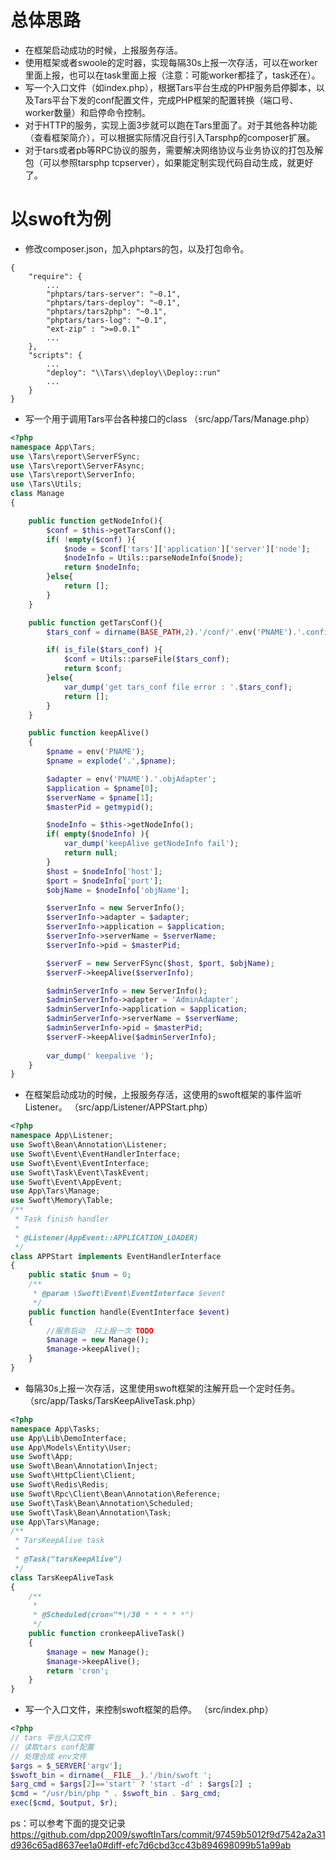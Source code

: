 
# 总体思路
* 在框架启动成功的时候，上报服务存活。
* 使用框架或者swoole的定时器，实现每隔30s上报一次存活，可以在worker里面上报，也可以在task里面上报（注意：可能worker都挂了，task还在）。
* 写一个入口文件（如index.php），根据Tars平台生成的PHP服务启停脚本，以及Tars平台下发的conf配置文件，完成PHP框架的配置转换（端口号、worker数量）和启停命令控制。
* 对于HTTP的服务，实现上面3步就可以跑在Tars里面了。对于其他各种功能（查看框架简介），可以根据实际情况自行引入Tarsphp的composer扩展。
* 对于tars或者pb等RPC协议的服务，需要解决网络协议与业务协议的打包及解包（可以参照tarsphp tcpserver），如果能定制实现代码自动生成，就更好了。

# 以swoft为例


* 修改composer.json，加入phptars的包，以及打包命令。

```
{
    "require": {
        ...
        "phptars/tars-server": "~0.1",
        "phptars/tars-deploy": "~0.1",
        "phptars/tars2php": "~0.1",
        "phptars/tars-log": "~0.1",
        "ext-zip" : ">=0.0.1"
        ...
    },
    "scripts": {
        ...
        "deploy": "\\Tars\\deploy\\Deploy::run"
        ...
    }
}
```

* 写一个用于调用Tars平台各种接口的class （src/app/Tars/Manage.php）

```php
<?php
namespace App\Tars;
use \Tars\report\ServerFSync;
use \Tars\report\ServerFAsync;
use \Tars\report\ServerInfo;
use \Tars\Utils;
class Manage
{

    public function getNodeInfo(){
        $conf = $this->getTarsConf();
        if( !empty($conf) ){
            $node = $conf['tars']['application']['server']['node'];
            $nodeInfo = Utils::parseNodeInfo($node);
            return $nodeInfo;
        }else{
            return [];
        }
    }

    public function getTarsConf(){
        $tars_conf = dirname(BASE_PATH,2).'/conf/'.env('PNAME').'.config.conf';

        if( is_file($tars_conf) ){
            $conf = Utils::parseFile($tars_conf);
            return $conf;
        }else{
            var_dump('get tars_conf file error : '.$tars_conf);
            return [];
        }
    }

    public function keepAlive()
    {
        $pname = env('PNAME');
        $pname = explode('.',$pname);

        $adapter = env('PNAME').'.objAdapter';
        $application = $pname[0];
        $serverName = $pname[1];
        $masterPid = getmypid();

        $nodeInfo = $this->getNodeInfo();
        if( empty($nodeInfo) ){
            var_dump('keepAlive getNodeInfo fail');
            return null;
        }
        $host = $nodeInfo['host'];
        $port = $nodeInfo['port'];
        $objName = $nodeInfo['objName'];

        $serverInfo = new ServerInfo();
        $serverInfo->adapter = $adapter;
        $serverInfo->application = $application;
        $serverInfo->serverName = $serverName;
        $serverInfo->pid = $masterPid;

        $serverF = new ServerFSync($host, $port, $objName);
        $serverF->keepAlive($serverInfo);

        $adminServerInfo = new ServerInfo();
        $adminServerInfo->adapter = 'AdminAdapter';
        $adminServerInfo->application = $application;
        $adminServerInfo->serverName = $serverName;
        $adminServerInfo->pid = $masterPid;
        $serverF->keepAlive($adminServerInfo);
        
        var_dump(' keepalive ');
    }
}
```


* 在框架启动成功的时候，上报服务存活，这使用的swoft框架的事件监听Listener。 （src/app/Listener/APPStart.php）

```php
<?php
namespace App\Listener;
use Swoft\Bean\Annotation\Listener;
use Swoft\Event\EventHandlerInterface;
use Swoft\Event\EventInterface;
use Swoft\Task\Event\TaskEvent;
use Swoft\Event\AppEvent;
use App\Tars\Manage;
use Swoft\Memory\Table;
/**
 * Task finish handler
 *
 * @Listener(AppEvent::APPLICATION_LOADER)
 */
class APPStart implements EventHandlerInterface
{
    public static $num = 0;
    /**
     * @param \Swoft\Event\EventInterface $event
     */
    public function handle(EventInterface $event)
    {
        //服务启动  只上报一次 TODO
        $manage = new Manage();
        $manage->keepAlive();
    }
}
```

* 每隔30s上报一次存活，这里使用swoft框架的注解开启一个定时任务。 （src/app/Tasks/TarsKeepAliveTask.php）

```php
<?php
namespace App\Tasks;
use App\Lib\DemoInterface;
use App\Models\Entity\User;
use Swoft\App;
use Swoft\Bean\Annotation\Inject;
use Swoft\HttpClient\Client;
use Swoft\Redis\Redis;
use Swoft\Rpc\Client\Bean\Annotation\Reference;
use Swoft\Task\Bean\Annotation\Scheduled;
use Swoft\Task\Bean\Annotation\Task;
use App\Tars\Manage;
/**
 * TarsKeepAlive task
 *
 * @Task("tarsKeepAlive")
 */
class TarsKeepAliveTask
{
    /**
     *
     * @Scheduled(cron="*\/30 * * * * *")
     */
    public function cronkeepAliveTask()
    {
        $manage = new Manage();
        $manage->keepAlive();
        return 'cron';
    }
}
```

* 写一个入口文件，来控制swoft框架的启停。 （src/index.php）

```php
<?php
// tars 平台入口文件
// 读取tars conf配置
// 处理合成 env文件
$args = $_SERVER['argv'];
$swoft_bin = dirname(__FILE__).'/bin/swoft ';
$arg_cmd = $args[2]=='start' ? 'start -d' : $args[2] ;
$cmd = "/usr/bin/php " . $swoft_bin . $arg_cmd;
exec($cmd, $output, $r);
```

ps：可以参考下面的提交记录
    https://github.com/dpp2009/swoftInTars/commit/97459b5012f9d7542a2a31d936c65ad8637ee1a0#diff-efc7d6cbd3cc43b894698099b51a99ab


